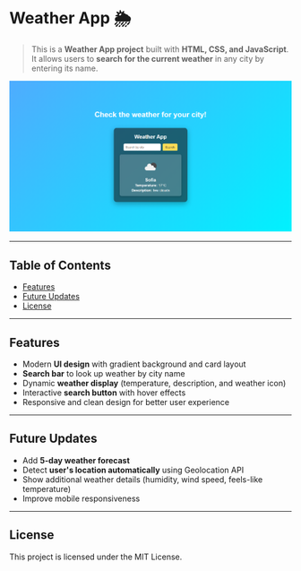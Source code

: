 # Weather App 🌦️

> This is a **Weather App project** built with **HTML, CSS, and JavaScript**.  
It allows users to **search for the current weather** in any city by entering its name.  

![screenshot](weather.png)

---

## Table of Contents  

- [Features](#features)  
- [Future Updates](#future-updates)  
- [License](#license)  

---

## Features  

- Modern **UI design** with gradient background and card layout  
- **Search bar** to look up weather by city name  
- Dynamic **weather display** (temperature, description, and weather icon)  
- Interactive **search button** with hover effects  
- Responsive and clean design for better user experience  

---

## Future Updates  

- Add **5-day weather forecast**  
- Detect **user's location automatically** using Geolocation API  
- Show additional weather details (humidity, wind speed, feels-like temperature)  
- Improve mobile responsiveness  

---

## License  

This project is licensed under the MIT License.  
